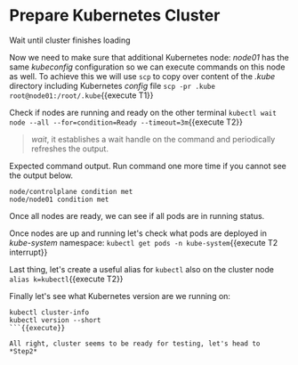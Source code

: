 # Prepare Kubernetes Cluster

Wait until cluster finishes loading

Now we need to make sure that additional Kubernetes node: *node01* has the same *kubeconfig* configuration so we can execute commands on this node as well.
To achieve this we will use `scp` to copy over content of the *.kube* directory including Kubernetes *config* file
`scp -pr .kube root@node01:/root/.kube`{{execute T1}}

Check if nodes are running and ready on the other terminal `kubectl wait node --all --for=condition=Ready --timeout=3m`{{execute T2}}

> *wait*, it establishes a wait handle on the command and periodically refreshes the output.

Expected command output. Run command one more time if you cannot see the output below.

```
node/controlplane condition met
node/node01 condition met
```

Once all nodes are ready, we can see if all pods are in running status.

Once nodes are up and running let's check what pods are deployed in *kube-system* namespace: `kubectl get pods -n kube-system`{{execute T2 interrupt}}

Last thing, let's create a useful alias for `kubectl` also on the cluster node `alias k=kubectl`{{execute T2}}

Finally let's see what Kubernetes version are we running on:

```
kubectl cluster-info
kubectl version --short
```{{execute}}

All right, cluster seems to be ready for testing, let's head to *Step2*
